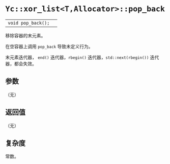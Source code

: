 # `Yc::xor_list<T,Allocator>::pop_back`

|||
|:-|:-|
|`void pop_back();`||

移除容器的末元素。

在空容器上调用 `pop_back` 导致未定义行为。

末元素迭代器， `end()` 迭代器，`rbegin()` 迭代器，`std::next(rbegin())` 迭代器，都会失效。

## 参数

（无）

## 返回值

（无）

## 复杂度

常数。
